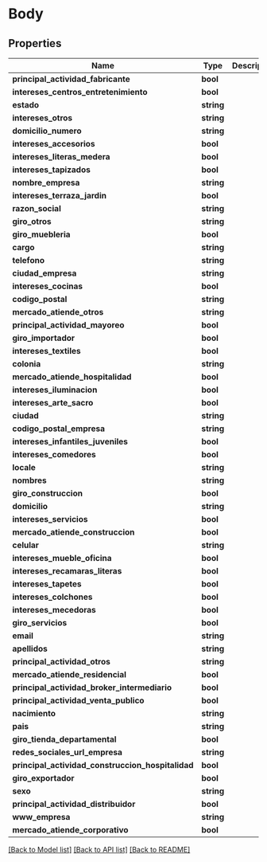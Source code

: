 # Body

## Properties
Name | Type | Description | Notes
------------ | ------------- | ------------- | -------------
**principal_actividad_fabricante** | **bool** |  | [optional] 
**intereses_centros_entretenimiento** | **bool** |  | [optional] 
**estado** | **string** |  | [optional] 
**intereses_otros** | **string** |  | [optional] 
**domicilio_numero** | **string** |  | [optional] 
**intereses_accesorios** | **bool** |  | [optional] 
**intereses_literas_medera** | **bool** |  | [optional] 
**intereses_tapizados** | **bool** |  | [optional] 
**nombre_empresa** | **string** |  | [optional] 
**intereses_terraza_jardin** | **bool** |  | [optional] 
**razon_social** | **string** |  | [optional] 
**giro_otros** | **string** |  | [optional] 
**giro_muebleria** | **bool** |  | [optional] 
**cargo** | **string** |  | [optional] 
**telefono** | **string** |  | [optional] 
**ciudad_empresa** | **string** |  | [optional] 
**intereses_cocinas** | **bool** |  | [optional] 
**codigo_postal** | **string** |  | [optional] 
**mercado_atiende_otros** | **string** |  | [optional] 
**principal_actividad_mayoreo** | **bool** |  | [optional] 
**giro_importador** | **bool** |  | [optional] 
**intereses_textiles** | **bool** |  | [optional] 
**colonia** | **string** |  | [optional] 
**mercado_atiende_hospitalidad** | **bool** |  | [optional] 
**intereses_iluminacion** | **bool** |  | [optional] 
**intereses_arte_sacro** | **bool** |  | [optional] 
**ciudad** | **string** |  | [optional] 
**codigo_postal_empresa** | **string** |  | [optional] 
**intereses_infantiles_juveniles** | **bool** |  | [optional] 
**intereses_comedores** | **bool** |  | [optional] 
**locale** | **string** |  | [optional] 
**nombres** | **string** |  | [optional] 
**giro_construccion** | **bool** |  | [optional] 
**domicilio** | **string** |  | [optional] 
**intereses_servicios** | **bool** |  | [optional] 
**mercado_atiende_construccion** | **bool** |  | [optional] 
**celular** | **string** |  | [optional] 
**intereses_mueble_oficina** | **bool** |  | [optional] 
**intereses_recamaras_literas** | **bool** |  | [optional] 
**intereses_tapetes** | **bool** |  | [optional] 
**intereses_colchones** | **bool** |  | [optional] 
**intereses_mecedoras** | **bool** |  | [optional] 
**giro_servicios** | **bool** |  | [optional] 
**email** | **string** |  | [optional] 
**apellidos** | **string** |  | [optional] 
**principal_actividad_otros** | **string** |  | [optional] 
**mercado_atiende_residencial** | **bool** |  | [optional] 
**principal_actividad_broker_intermediario** | **bool** |  | [optional] 
**principal_actividad_venta_publico** | **bool** |  | [optional] 
**nacimiento** | **string** |  | [optional] 
**pais** | **string** |  | [optional] 
**giro_tienda_departamental** | **bool** |  | [optional] 
**redes_sociales_url_empresa** | **string** |  | [optional] 
**principal_actividad_construccion_hospitalidad** | **bool** |  | [optional] 
**giro_exportador** | **bool** |  | [optional] 
**sexo** | **string** |  | [optional] 
**principal_actividad_distribuidor** | **bool** |  | [optional] 
**www_empresa** | **string** |  | [optional] 
**mercado_atiende_corporativo** | **bool** |  | [optional] 

[[Back to Model list]](../../README.md#documentation-for-models) [[Back to API list]](../../README.md#documentation-for-api-endpoints) [[Back to README]](../../README.md)


